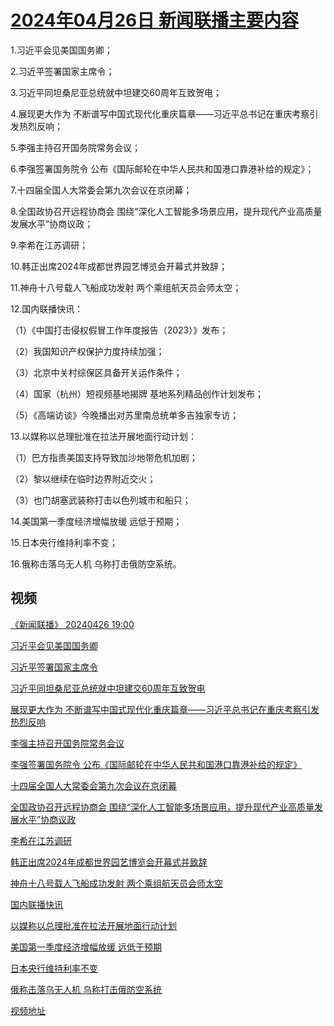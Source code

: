 # [2024年04月26日 新闻联播主要内容](https://tv.cctv.com/lm/xwlb/day/20240426.shtml)

1.习近平会见美国国务卿；

2.习近平签署国家主席令；

3.习近平同坦桑尼亚总统就中坦建交60周年互致贺电；

4.展现更大作为 不断谱写中国式现代化重庆篇章——习近平总书记在重庆考察引发热烈反响；

5.李强主持召开国务院常务会议；

6.李强签署国务院令 公布《国际邮轮在中华人民共和国港口靠港补给的规定》；

7.十四届全国人大常委会第九次会议在京闭幕；

8.全国政协召开远程协商会 围绕“深化人工智能多场景应用，提升现代产业高质量发展水平”协商议政；

9.李希在江苏调研；

10.韩正出席2024年成都世界园艺博览会开幕式并致辞；

11.神舟十八号载人飞船成功发射 两个乘组航天员会师太空；

12.国内联播快讯：

（1）《中国打击侵权假冒工作年度报告（2023）》发布；

（2）我国知识产权保护力度持续加强；

（3）北京中关村综保区具备开关运作条件；

（4）国家（杭州）短视频基地揭牌 基地系列精品创作计划发布；

（5）《高端访谈》今晚播出对苏里南总统单多吉独家专访；

13.以媒称以总理批准在拉法开展地面行动计划：

（1）巴方指责美国支持导致加沙地带危机加剧；

（2）黎以继续在临时边界附近交火；

（3）也门胡塞武装称打击以色列城市和船只；

14.美国第一季度经济增幅放缓 远低于预期；

15.日本央行维持利率不变；

16.俄称击落乌无人机 乌称打击俄防空系统。

## 视频

[《新闻联播》 20240426 19:00](https://tv.cctv.com/2024/04/26/VIDEavcLGfJmEHm32WgGIvCt240426.shtml)

[习近平会见美国国务卿](https://tv.cctv.com/2024/04/26/VIDE0KKCuOaVbfdErk6vUhEd240426.shtml)

[习近平签署国家主席令](https://tv.cctv.com/2024/04/26/VIDE1qN6D09w6JiJn1oAIy0L240426.shtml)

[习近平同坦桑尼亚总统就中坦建交60周年互致贺电](https://tv.cctv.com/2024/04/26/VIDEIlpOheabqVjg8lT3NldR240426.shtml)

[展现更大作为 不断谱写中国式现代化重庆篇章——习近平总书记在重庆考察引发热烈反响](https://tv.cctv.com/2024/04/26/VIDE1SYheQXBtZxUtVUuGUtc240426.shtml)

[李强主持召开国务院常务会议](https://tv.cctv.com/2024/04/26/VIDEZ8Mn2WqVD1NsF5xIKwSi240426.shtml)

[李强签署国务院令 公布《国际邮轮在中华人民共和国港口靠港补给的规定》](https://tv.cctv.com/2024/04/26/VIDEGU8lQPGye1jVwC6ZXGb4240426.shtml)

[十四届全国人大常委会第九次会议在京闭幕](https://tv.cctv.com/2024/04/26/VIDEkp59GgtXRHvu0jVj2kkc240426.shtml)

[全国政协召开远程协商会 围绕“深化人工智能多场景应用，提升现代产业高质量发展水平”协商议政](https://tv.cctv.com/2024/04/26/VIDE0i0BhdrNbiRbtKGYsKIZ240426.shtml)

[李希在江苏调研](https://tv.cctv.com/2024/04/26/VIDEyU9OZOmz4lST92LR4rle240426.shtml)

[韩正出席2024年成都世界园艺博览会开幕式并致辞](https://tv.cctv.com/2024/04/26/VIDEV31ye9LqMx6oAUTEEkkK240426.shtml)

[神舟十八号载人飞船成功发射 两个乘组航天员会师太空](https://tv.cctv.com/2024/04/26/VIDEb1tPYV6ZuUucvoOpxtEM240426.shtml)

[国内联播快讯](https://tv.cctv.com/2024/04/26/VIDEdbWzcVCuSD8GEX38z7FC240426.shtml)

[以媒称以总理批准在拉法开展地面行动计划](https://tv.cctv.com/2024/04/26/VIDEDtHwKb8o58fm3kzPmIEK240426.shtml)

[美国第一季度经济增幅放缓 远低于预期](https://tv.cctv.com/2024/04/26/VIDEvogmV8ByWKzQupJSphRc240426.shtml)

[日本央行维持利率不变](https://tv.cctv.com/2024/04/26/VIDEDWIw53pPy3xmHCtroPZC240426.shtml)

[俄称击落乌无人机 乌称打击俄防空系统](https://tv.cctv.com/2024/04/26/VIDEsofC2XSizZrGX6GeDOaw240426.shtml)

[视频地址](https://tv.cctv.com/lm/xwlb/day/20240426.shtml) 

